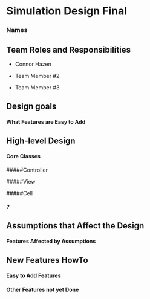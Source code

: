 # Simulation Design Final
### Names

## Team Roles and Responsibilities

 * Connor Hazen

 * Team Member #2

 * Team Member #3


## Design goals

#### What Features are Easy to Add


## High-level Design

#### Core Classes

#####Controller

#####View

#####Cell

##### ?


## Assumptions that Affect the Design

#### Features Affected by Assumptions

## New Features HowTo

#### Easy to Add Features

#### Other Features not yet Done

